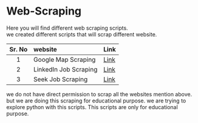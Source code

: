 # Web-Scraping		
Here you will find different web scraping scripts.  
we created different scripts that will scrap different website. 


| Sr. No | website                   | Link                |
|:------:|:--------------------------|:--------------------|
|1       | Google Map Scraping       | <a href="">Link</a>  |
|2       | LinkedIn Job Scraping     | <a href="">Link</a>  |
|3       | Seek Job Scraping         | <a href="">Link</a>  |


we do not have direct permission to scrap all the websites mention above. but we are doing this scraping for educational purpose. we are trying to explore python with this scripts.
This scripts are only for educational purpose.
